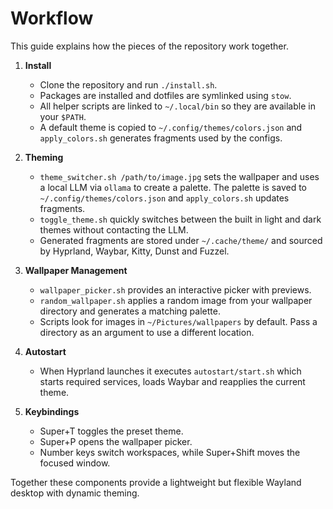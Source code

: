 # Workflow

This guide explains how the pieces of the repository work together.

1. **Install**
   - Clone the repository and run `./install.sh`.
   - Packages are installed and dotfiles are symlinked using `stow`.
   - All helper scripts are linked to `~/.local/bin` so they are available in your `$PATH`.
   - A default theme is copied to `~/.config/themes/colors.json` and `apply_colors.sh` generates fragments used by the configs.

2. **Theming**
   - `theme_switcher.sh /path/to/image.jpg` sets the wallpaper and uses a local LLM via `ollama` to create a palette. The palette is saved to `~/.config/themes/colors.json` and `apply_colors.sh` updates fragments.
   - `toggle_theme.sh` quickly switches between the built in light and dark themes without contacting the LLM.
   - Generated fragments are stored under `~/.cache/theme/` and sourced by Hyprland, Waybar, Kitty, Dunst and Fuzzel.

3. **Wallpaper Management**
   - `wallpaper_picker.sh` provides an interactive picker with previews.
   - `random_wallpaper.sh` applies a random image from your wallpaper directory and generates a matching palette.
   - Scripts look for images in `~/Pictures/wallpapers` by default. Pass a directory as an argument to use a different location.

4. **Autostart**
   - When Hyprland launches it executes `autostart/start.sh` which starts required services, loads Waybar and reapplies the current theme.

5. **Keybindings**
   - Super+T toggles the preset theme.
   - Super+P opens the wallpaper picker.
   - Number keys switch workspaces, while Super+Shift moves the focused window.

Together these components provide a lightweight but flexible Wayland desktop with dynamic theming.
